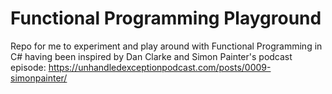 # Functional Programming Playground
Repo for me to experiment and play around with Functional Programming in C# having been inspired by Dan Clarke and Simon Painter's podcast episode: https://unhandledexceptionpodcast.com/posts/0009-simonpainter/
